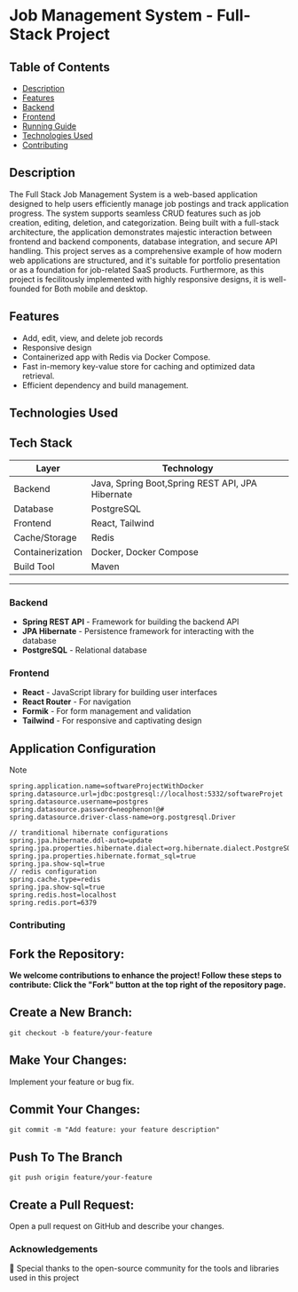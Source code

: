 # Job Management System - Full-Stack Project

## Table of Contents

- [Description](#description)
- [Features](#features)
- [Backend](#backend)
- [Frontend](#frontend)
- [Running Guide](#running-guide)
- [Technologies Used](#technologies-used)
- [Contributing](#contributing)

 ## Description
  The Full Stack Job Management System is a web-based application designed to help users efficiently manage job postings and track application progress. The system supports seamless CRUD features such as job creation, editing, deletion, and categorization. Being built with a full-stack architecture, the application demonstrates majestic interaction between frontend and backend components, database integration, and secure API handling.
  This project serves as a comprehensive example of how modern web applications are structured, and it's suitable for portfolio presentation or as a foundation for job-related SaaS products. Furthermore, as this project is fecilitously implemented with highly responsive designs, it is
  well-founded for Both mobile and desktop.

  ## Features
- Add, edit, view, and delete job records
- Responsive design
- Containerized app with Redis via Docker Compose.
- Fast in-memory key-value store for caching and optimized data retrieval.
- Efficient dependency and build management.

## Technologies Used
## Tech Stack

| Layer           | Technology                      |
|------------------|----------------------------------|
| Backend          | Java, Spring Boot,Spring REST API, JPA Hibernate|
| Database          | PostgreSQL                     |
| Frontend          | React, Tailwind                |
| Cache/Storage    | Redis                           |
| Containerization | Docker, Docker Compose          |
| Build Tool       | Maven                           |

---
### Backend

- **Spring REST API** - Framework for building the backend API
- **JPA Hibernate** - Persistence framework for interacting with the database
- **PostgreSQL** - Relational database

### Frontend

- **React** - JavaScript library for building user interfaces
- **React Router** - For navigation
- **Formik** - For form management and validation
- **Tailwind** - For responsive and captivating design

## Application Configuration
> [!NOTE]
> ```
> spring.application.name=softwareProjectWithDocker
> spring.datasource.url=jdbc:postgresql://localhost:5332/softwareProjet
> spring.datasource.username=postgres
> spring.datasource.password=neophenon!@#
> spring.datasource.driver-class-name=org.postgresql.Driver
> 
> // tranditional hibernate configurations
> spring.jpa.hibernate.ddl-auto=update
> spring.jpa.properties.hibernate.dialect=org.hibernate.dialect.PostgreSQLDialect
> spring.jpa.properties.hibernate.format_sql=true
> spring.jpa.show-sql=true
> // redis configuration
> spring.cache.type=redis
> spring.jpa.show-sql=true
> spring.redis.host=localhost
> spring.redis.port=6379


### Contributing

## Fork the Repository:
**We welcome contributions to enhance the project! Follow these steps to contribute:
Click the "Fork" button at the top right of the repository page.**

## Create a New Branch:
```git checkout -b feature/your-feature```

## Make Your Changes:
Implement your feature or bug fix.

## Commit Your Changes:
```git commit -m "Add feature: your feature description"```

## Push To The Branch
```git push origin feature/your-feature```

## Create a Pull Request:
Open a pull request on GitHub and describe your changes.

### Acknowledgements
🙏
Special thanks to the open-source community for the tools and libraries used in this project
